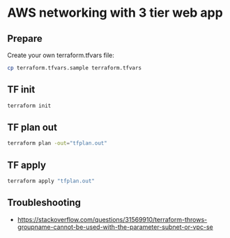 # AWS networking with 3 tier web app

## Prepare

Create your own terraform.tfvars file:

```bash
cp terraform.tfvars.sample terraform.tfvars
```

## TF init

```bash
terraform init
```

## TF plan out

```bash
terraform plan -out="tfplan.out"
```

## TF apply

```bash
terraform apply "tfplan.out"
```

## Troubleshooting

- https://stackoverflow.com/questions/31569910/terraform-throws-groupname-cannot-be-used-with-the-parameter-subnet-or-vpc-se
